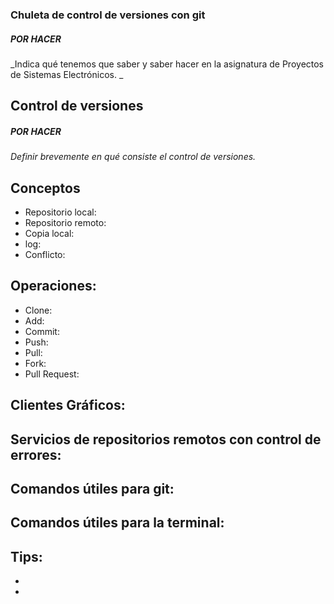 ### Chuleta de control de versiones con git

##### POR HACER

_Indica qué tenemos que saber y saber hacer en la asignatura de Proyectos de Sistemas Electrónicos. _

## Control de versiones

##### POR HACER

_Definir brevemente en qué consiste el control de versiones._

## Conceptos

* Repositorio local:
* Repositorio remoto:
* Copia local:
* log:
* Conflicto:

## Operaciones:  

* Clone:
* Add:
* Commit:
* Push:
* Pull:
* Fork:
* Pull Request:

## Clientes Gráficos:

## Servicios de repositorios remotos con control de errores:

## Comandos útiles para git:

## Comandos útiles para la terminal:

## Tips:

*
*

